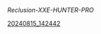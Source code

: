 *Reclusion-XXE-HUNTER-PRO*

[20240815_142442](https://github.com/user-attachments/assets/99e3565e-8b19-4306-aeba-d29bbc11f26c)

